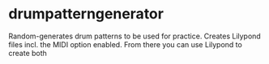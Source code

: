 # drumpatterngenerator
Random-generates drum patterns to be used for practice. Creates Lilypond files incl. the MIDI option enabled. From there you can use Lilypond to create both 
